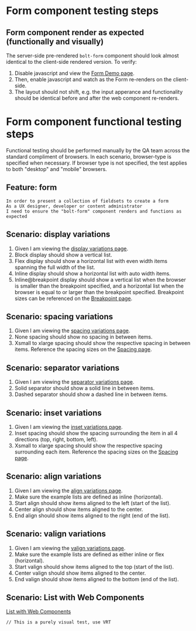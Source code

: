 # Form component testing steps

## Form component render as expected (functionally and visually)

The server-side pre-rendered `bolt-form` component should look almost identical to the client-side rendered version. To verify:

1. Disable javascript and view the [Form Demo page](https://boltdesignsystem.com/pattern-lab/patterns/02-components-form-10-form-element-demo-input-element/02-components-form-10-form-element-demo-input-element.html).
2. Then, enable javascript and watch as the Form re-renders on the client-side.
3. The layout should not shift, e.g. the input apperance and functionality should be identical before and after the web component re-renders.

# Form component functional testing steps

Functional testing should be performed manually by the QA team across the standard compliment of browsers. In each scenario, browser-type is specified when necessary. If browser type is not specified, the test applies to both "desktop" and "mobile" browsers.

## Feature: form

    In order to present a collection of fieldsets to create a form
    As a UX designer, developer or content administrator
    I need to ensure the "bolt-form" component renders and functions as expected

## Scenario: display variations

1. Given I am viewing the [display variations page](https://boltdesignsystem.com/pattern-lab/patterns/02-components-list-15-list-display-variations/02-components-list-15-list-display-variations.html).
2. Block display should show a vertical list.
3. Flex display should show a horizontal list with even width items spanning the full width of the list.
4. Inline display should show a horizontal list with auto width items.
5. Inline@breakpoint display should show a vertical list when the browser is smaller than the breakpoint specified, and a horizontal list when the browser is equal to or larger than the breakpoint specified. Breakpoint sizes can be referenced on the [Breakpoint page](https://boltdesignsystem.com/pattern-lab/?p=viewall-visual-styles-breakpoints).

## Scenario: spacing variations

1. Given I am viewing the [spacing variations page](https://boltdesignsystem.com/pattern-lab/patterns/02-components-list-20-list-spacing-variations/02-components-list-20-list-spacing-variations.html).
2. None spacing should show no spacing in between items.
3. Xsmall to xlarge spacing should show the respective spacing in between items. Reference the spacing sizes on the [Spacing page](https://boltdesignsystem.com/pattern-lab/?p=viewall-visual-styles-spacing).

## Scenario: separator variations

1. Given I am viewing the [separator variations page](https://boltdesignsystem.com/pattern-lab/patterns/02-components-list-25-list-separator-variations/02-components-list-25-list-separator-variations.html).
2. Solid separator should show a solid line in between items.
3. Dashed separator should show a dashed line in between items.

## Scenario: inset variations

1. Given I am viewing the [inset variations page](https://boltdesignsystem.com/pattern-lab/patterns/02-components-list-30-list-inset-variations/02-components-list-30-list-inset-variations.html).
2. Inset spacing should show the spacing surrounding the item in all 4 directions (top, right, bottom, left).
3. Xsmall to xlarge spacing should show the respective spacing surrounding each item. Reference the spacing sizes on the [Spacing page](https://boltdesignsystem.com/pattern-lab/?p=viewall-visual-styles-spacing).

## Scenario: align variations

1. Given I am viewing the [align variations page](https://boltdesignsystem.com/pattern-lab/patterns/02-components-list-40-list-align-variations/02-components-list-40-list-align-variations.html).
2. Make sure the example lists are defined as inline (horizontal).
3. Start align should show items aligned to the left (start of the list).
4. Center align should show items aligned to the center.
5. End align should show items aligned to the right (end of the list).

## Scenario: valign variations

1. Given I am viewing the [valign variations page](https://boltdesignsystem.com/pattern-lab/patterns/02-components-list-45-list-valign-variations/02-components-list-45-list-valign-variations.html).
2. Make sure the example lists are defined as either inline or flex (horizontal).
3. Start valign should show items aligned to the top (start of the list).
4. Center valign should show items aligned to the center.
5. End valign should show items aligned to the bottom (end of the list).

## Scenario: List with Web Components

[List with Web Components](https://master.boltdesignsystem.com/pattern-lab/patterns/02-components-list-999-list-with-web-component/02-components-list-999-list-with-web-component.html)

`// This is a purely visual test, use VRT`